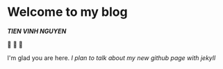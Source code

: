 # Welcome to my blog

***TIEN VINH NGUYEN***

:tada: :tada: :tada:

I'm glad you are here. _I plan to talk about my new github page with jekyll_
